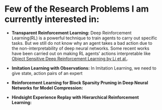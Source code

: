 # Few of the Research Problems I am currently interested in:

* **Transparent Reinforcement Learning:** Deep Reinforcement Learning(RL) is a powerful technique to train agents to carry out specific tasks. But we still do not know why an agent takes a bad action due to the non-interpretability of deep neural networks. Some recent works have been carried out on making RL agents' actions interpretable like [Object Sensitive Deep Reinforcement Learning by Li et al.](https://arxiv.org/abs/1809.06064).

* **Imitation Learning with Observations:** In Imitation Learning, we need to give state, action pairs of an expert

* **Reinforcement Learning for Block Sparsity Pruning in Deep Neural Networks for Model Compression:**

* **Hindsight Experience Replay with Hierarchical Reinforcement Learning:** 
